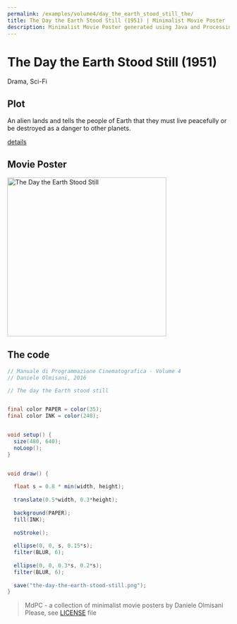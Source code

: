 ```yaml
---
permalink: /examples/volume4/day_the_earth_stood_still_the/
title: The Day the Earth Stood Still (1951) | Minimalist Movie Poster
description: Minimalist Movie Poster generated using Java and Processing.
---
```


# The Day the Earth Stood Still (1951)

Drama, Sci-Fi

## Plot
An alien lands and tells the people of Earth that they must live peacefully or be destroyed as a danger to other planets.

[details](https://www.imdb.com/title/tt0043456/)

## Movie Poster
<img src="the-day-the-earth-stood-still.png"  width="360px" title="The Day the Earth Stood Still">


## The code
```java
// Manuale di Programmazione Cinematografica - Volume 4
// Daniele Olmisani, 2016

// The day the Earth stood still


final color PAPER = color(35);
final color INK = color(240);


void setup() {
  size(480, 640);
  noLoop();
}


void draw() {
  
  float s = 0.8 * min(width, height);
  
  translate(0.5*width, 0.3*height);
  
  background(PAPER);
  fill(INK);
  
  noStroke();
  
  ellipse(0, 0, s, 0.15*s);
  filter(BLUR, 6);
  
  ellipse(0, 0, 0.3*s, 0.2*s);
  filter(BLUR, 6);
  
  save("the-day-the-earth-stood-still.png");
}
```

> MdPC - a collection of minimalist movie posters
> by Daniele Olmisani
> Please, see [LICENSE](../../../LICENSE) file
